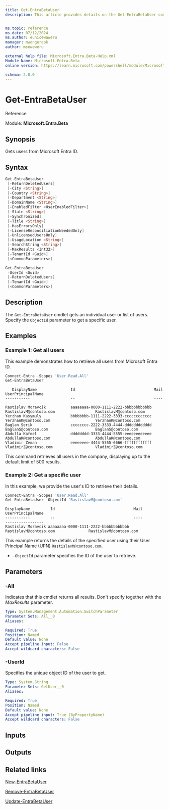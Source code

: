```yaml
---
title: Get-EntraBetaUser
description: This article provides details on the Get-EntraBetaUser command


ms.topic: reference
ms.date: 07/12/2024
ms.author: eunicewaweru
manager: mwongerapk
author: msewaweru

external help file: Microsoft.Entra.Beta-Help.xml
Module Name: Microsoft.Entra.Beta
online version: https://learn.microsoft.com/powershell/module/Microsoft.Entra.Beta/Get-EntraBetaUser

schema: 2.0.0
---
```


# Get-EntraBetaUser

Reference

Module: **Microsoft.Entra.Beta**

## Synopsis

Gets users from Microsoft Entra ID.

## Syntax

```powershell
Get-EntraBetaUser 
 [-ReturnDeletedUsers] 
 [-City <String>] 
 [-Country <String>] 
 [-Department <String>]
 [-DomainName <String>]
 [-EnabledFilter <UserEnabledFilter>]
 [-State <String>]
 [-Synchronized]
 [-Title <String>]
 [-HasErrorsOnly]
 [-LicenseReconciliationNeededOnly]
 [-UnlicensedUsersOnly]
 [-UsageLocation <String>]
 [-SearchString <String>]
 [-MaxResults <Int32>]
 [-TenantId <Guid>]
 [<CommonParameters>]
```

```powershell
Get-EntraBetaUser
 -UserId <Guid>
 [-ReturnDeletedUsers]
 [-TenantId <Guid>]
 [<CommonParameters>]
```

## Description  
  
The `Get-EntraBetaUser` cmdlet gets an individual user or list of users. Specify the `ObjectId` parameter to get a specific user.

## Examples

### Example 1: Get all users

This example demonstrates how to retrieve all users from Microsoft Entra ID.

```powershell
Connect-Entra -Scopes 'User.Read.All'
Get-EntraBetaUser
```

```Output
   DisplayName               Id                                   Mail                                    UserPrincipalName
-----------                  --                                   ----                                    -----------------
Rastislav Moravcik           aaaaaaaa-0000-1111-2222-bbbbbbbbbbbb RastislavM@contoso.com                  RastislavM@contoso.com
Yerzhan Kasymuly             bbbbbbbb-1111-2222-3333-cccccccccccc YerzhanK@contoso.com                    YerzhanK@contoso.com                       
Baglan Serik                 cccccccc-2222-3333-4444-dddddddddddd BaglanS@contoso.com                     BaglanS@contoso.com                       
Abdulla Kafeel               dddddddd-3333-4444-5555-eeeeeeeeeeee AbdullaK@contoso.com                    AbdullaK@contoso.com                       
Vladimir Zeman               eeeeeeee-4444-5555-6666-ffffffffffff VladimirZ@contoso.com                   VladimirZ@contoso.com                       
```

This command retrieves all users in the company, displaying up to the default limit of 500 results.

### Example 2: Get a specific user

In this example, we provide the user's ID to retrieve their details.

```powershell
Connect-Entra -Scopes 'User.Read.All'
Get-EntraBetaUser -ObjectId 'RastislavM@contoso.com'
```

```Output
DisplayName         Id                                   Mail                                UserPrincipalName
-----------         --                                   ----                                -----------------
Rastislav Moravcik aaaaaaaa-0000-1111-2222-bbbbbbbbbbbb RastislavM@contoso.com               RastislavM@contoso.com                       
```

This example returns the details of the specified user using their User Principal Name (UPN) `RastislavM@contoso.com`.

- `-ObjectId` parameter specifies the ID of the user to retrieve.

## Parameters

### -All

Indicates that this cmdlet returns all results.
Don't specify together with the _MaxResults_ parameter.

```yaml
Type: System.Management.Automation.SwitchParameter
Parameter Sets: All__0
Aliases:

Required: True
Position: Named
Default value: None
Accept pipeline input: False
Accept wildcard characters: False
```

### -UserId

Specifies the unique object ID of the user to get.

```yaml
Type: System.String
Parameter Sets: GetUser__0
Aliases:

Required: True
Position: Named
Default value: None
Accept pipeline input: True (ByPropertyName)
Accept wildcard characters: False
```

## Inputs

## Outputs

## Related links

[New-EntraBetaUser](New-EntraBetaUser.md)

[Remove-EntraBetaUser](Remove-EntraBetaUser.md)

[Update-EntraBetaUser](Update-EntraBetaUser.md)
